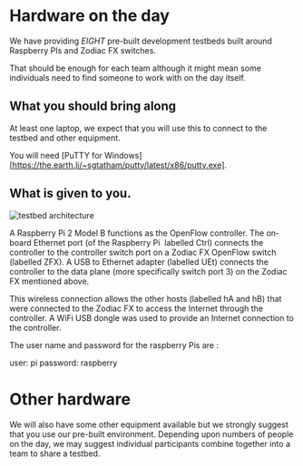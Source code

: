 # Hardware on the day

We have providing *EIGHT* pre-built development testbeds built around Raspberry PIs and Zodiac FX switches. 

That should be enough for each team although it might mean some individuals need to find someone to work with on the day itself.

## What you should bring along

At least one laptop, we expect that you will use this to connect to the testbed and other equipment.

You will need [PuTTY for Windows][https://the.earth.li/~sgtatham/putty/latest/x86/putty.exe].

## What is given to you.

![testbed architecture](https://github.com/gwacter/sdncon2016/blob/master/hardware/SDNcon2016_network_diagram.png)

A Raspberry Pi 2 Model B functions as the OpenFlow controller. The on­board Ethernet port (of the Raspberry Pi ­ labelled Ctrl) connects the controller to the controller switch port on a Zodiac FX OpenFlow switch (labelled ZFX). A USB to Ethernet adapter (labelled UEt) connects the controller to the data plane (more specifically switch port 3) on the Zodiac FX mentioned above.

This wireless connection allows the other hosts (labelled hA and hB) that were connected to the Zodiac FX to access the Internet through the controller. A WiFi USB dongle was used to provide an Internet connection to the controller.

The user name and password for the raspberry Pis are :

user: pi
password: raspberry

# Other hardware

We will also have some other equipment available but we strongly suggest that you use our pre-built environment. Depending upon numbers of people on the day, we may suggest individual participants combine together into a team to share a testbed.



